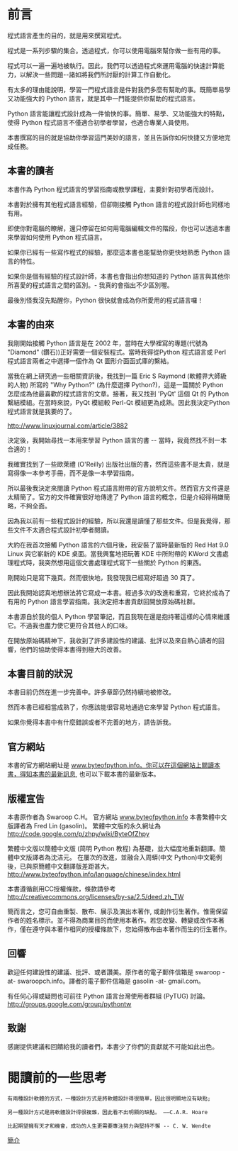 # 前言 #

程式語言產生的目的，就是用來撰寫程式。

程式是一系列步驟的集合。透過程式，你可以使用電腦來幫你做一些有用的事。

程式可以一遍一遍地被執行。因此，我們可以透過程式來運用電腦的快速計算能力，以解決一些問題--諸如將我們所討厭的計算工作自動化。

有太多的理由能說明，學習一門程式語言是件對我們多麼有幫助的事。既簡單易學又功能強大的 Python 語言，就是其中一門能提供你幫助的程式語言。

Python 語言能讓程式設計成為一件愉快的事。簡單、易學、又功能強大的特點，使得 Python 程式語言不僅適合初學者學習，也適合專業人員使用。

本書撰寫的目的就是協助你學習這門美妙的語言，並且告訴你如何快捷又方便地完成任務。

## 本書的讀者 ##

本書作為 Python 程式語言的學習指南或教學課程，主要針對初學者而設計。

本書對於擁有其他程式語言經驗，但卻剛接觸 Python 語言的程式設計師也同樣地有用。

即使你對電腦的瞭解，還只停留在如何用電腦編輯文件的階段，你也可以透過本書來學習如何使用 Python 程式語言。

如果你已經有一些寫作程式的經驗，那麼這本書也能幫助你更快地熟悉 Python 語言的特性。

如果你是個有經驗的程式設計師，本書也會指出你想知道的 Python 語言與其他你所喜愛的程式語言之間的區別。- 我真的會指出不少區別喔。

最後別怪我沒先點醒你，Python 很快就會成為你所愛用的程式語言囉！

## 本書的由來 ##

我剛開始接觸 Python 語言是在 2002 年，當時在大學裡寫的專題(代號為 "Diamond" (鑽石))正好需要一個安裝程式。當時我得從Python 程式語言或 Perl 程式語言兩者之中選擇一個作為 Qt 圖形介面函式庫的繫結。

當我在網上研究過一些相關資訊後，我找到一篇 Eric S Raymond (軟體界大師級的人物) 所寫的 "Why Python?" (為什麼選擇 Python?)，這是一篇關於 Python 怎麼成為他最喜歡的程式語言的文章。接著，我又找到 'PyQt' 這個 Qt 的 Python 繫結模組。在當時來說，PyQt 模組較 Perl-Qt 模組更為成熟。因此我決定Python 程式語言就是我要的了。

http://www.linuxjournal.com/article/3882

決定後，我開始尋找一本用來學習 Python 語言的書 -- 當時，我竟然找不到一本合適的！

我確實找到了一些歐萊禮 (O'Reilly) 出版社出版的書，然而這些書不是太貴，就是寫得像一本參考手冊，而不是像一本學習指南。

所以最後我決定來閱讀 Python 程式語言附帶的官方說明文件。然而官方文件還是太精簡了。官方的文件確實很好地傳達了 Python 語言的概念，但是介紹得稍嫌簡略，不夠全面。

因為我以前有一些程式設計的經驗，所以我還是讀懂了那些文件。但是我覺得，那些文件不太適合程式設計初學者閱讀。


大約在我首次接觸 Python 語言的六個月後，我安裝了當時最新版的 Red Hat 9.0 Linux 與它嶄新的 KDE 桌面。當我興奮地把玩著 KDE 中所附帶的 KWord 文書處理程式時，我突然想用這個文書處理程式寫下一些關於 Python 的東西。

剛開始只是寫下幾頁。然而很快地，我發現我已經寫好超過 30 頁了。

因此我開始認真地想辦法將它寫成一本書。經過多次的改進和重寫，它終於成為了有用的 Python 語言學習指南。我決定把本書貢獻回開放原始碼社群。

本書源自於我的個人 Python 學習筆記，而且我現在還是抱持著這樣的心情來維護它。不過我也盡力使它更符合其他人的口味。

在開放原始碼精神下，我收到了許多建設性的建議、批評以及來自熱心讀者的回響，他們的協助使得本書得到極大的改善。


## 本書目前的狀況 ##

本書目前仍然在進一步完善中。許多章節仍然持續地被修改。

然而本書已經相當成熟了，你應該能很容易地通過它來學習 Python 程式語言。

如果你覺得本書中有什麼錯誤或者不完善的地方，請告訴我。

## 官方網站 ##

本書的官方網站網址是 www.byteofpython.info。你可以在這個網站上閱讀本書，得知本書的最新訊息, 也可以下載本書的最新版本。

## 版權宣告 ##

本書原作者為 Swaroop C.H。 官方網站 www.byteofpython.info
本書繁體中文版譯者為 Fred Lin (gasolin)。 繁體中文版的永久網址為 http://code.google.com/p/zhpy/wiki/ByteOfZhpy

繁體中文版以簡體中文版 (简明 Python 教程) 為基礎，並大幅度地重新翻譯。簡體中文版譯者為沈洁元。
在屢次的改進，並融合入周蟒(中文 Python)中文範例後，已與原簡體中文翻譯版差距甚大。http://www.byteofpython.info/language/chinese/index.html

本書遵循創用CC授權條款，條款請參考 http://creativecommons.org/licenses/by-sa/2.5/deed.zh_TW

簡而言之，您可自由重製、散布、展示及演出本著作, 或創作衍生著作。惟需保留作者的姓名標示。並不得為商業目的而使用本著作。若您改變、轉變或改作本著作，僅在遵守與本著作相同的授權條款下，您始得散布由本著作而生的衍生著作。

## 回響 ##

歡迎任何建設性的建議、批評、或者讚美。原作者的電子郵件信箱是 swaroop -at- swaroopch.info。譯者的電子郵件信箱是 gasolin -at- gmail.com。

有任何心得或疑問也可前往 Python 語言台灣使用者群組 (PyTUG) 討論。 http://groups.google.com/group/pythontw

## 致謝 ##

感謝提供建議和回饋給我的讀者們，本書少了你們的貢獻就不可能如此出色。

# 閱讀前的一些思考 #


```
有兩種設計軟體的方式，一種設計方式是將軟體設計得很簡單，因此很明顯地沒有缺點;

另一種設計方式是將軟體設計得很複雜，因此看不出明顯的缺點。 ——C.A.R. Hoare
```

```
比起期望擁有天才和機會，成功的人生更需要專注努力與堅持不懈 -- C. W. Wendte
```

[簡介](IntroZhpy.md)